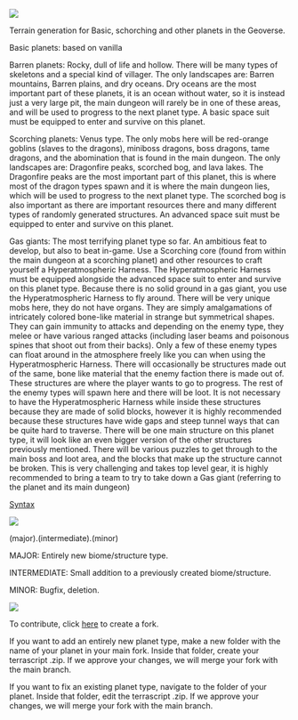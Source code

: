 <img src="https://cdn.discordapp.com/attachments/855826662301892618/868589612237467658/Planets.png" /></a>


Terrain generation for Basic, schorching and other planets in the Geoverse.

Basic planets: based on vanilla

Barren planets: Rocky, dull of life and hollow. There will be many types of skeletons and a special kind of villager. The only landscapes are: Barren mountains, Barren plains, and dry oceans. Dry oceans are the most important part of these planets, it is an ocean without water, so it is instead just a very large pit, the main dungeon will rarely be in one of these areas, and will be used to progress to the next planet type. A basic space suit must be equipped to enter and survive on this planet.

Scorching planets: Venus type. The only mobs here will be red-orange goblins (slaves to the dragons), miniboss dragons, boss dragons, tame dragons, and the abomination that is found in the main dungeon. The only landscapes are: Dragonfire peaks, scorched bog, and lava lakes. The Dragonfire peaks are the most important part of this planet, this is where most of the dragon types spawn and it is where the main dungeon lies, which will be used to progress to the next planet type. The scorched bog is also important as there are important resources there and many different types of randomly generated structures. An advanced space suit must be equipped to enter and survive on this planet.

Gas giants: The most terrifying planet type so far. An ambitious feat to develop, but also to beat in-game. Use a Scorching core (found from within the main dungeon at a scorching planet) and other resources to craft yourself a Hyperatmospheric Harness. The Hyperatmospheric Harness must be equipped alongside the advanced space suit to enter and survive on this planet type. Because there is no solid ground in a gas giant, you use the Hyperatmospheric Harness to fly around. There will be very unique mobs here, they do not have organs. They are simply amalgamations of intricately colored bone-like material in strange but symmetrical shapes. They can gain immunity to attacks and depending on the enemy type, they melee or have various ranged attacks (including laser beams and poisonous spines that shoot out from their backs). Only a few of these enemy types can float around in the atmosphere freely like you can when using the Hyperatmospheric Harness. There will occasionally be structures made out of the same, bone like material that the enemy faction there is made out of. These structures are where the player wants to go to progress. The rest of the enemy types will spawn here and there will be loot. It is not necessary to have the Hyperatmospheric Harness while inside these structures because they are made of solid blocks, however it is highly recommended because these structures have wide gaps and steep tunnel ways that can be quite hard to traverse. There will be one main structure on this planet type, it will look like an even bigger version of the other structures previously mentioned. There will be various puzzles to get through to the main boss and loot area, and the blocks that make up the structure cannot be broken. This is very challenging and takes top level gear, it is highly recommended to bring a team to try to take down a Gas giant (referring to the planet and its main dungeon)

<a href="https://github.com/PolyhedralDev/Terra/wiki/TerraScript-Syntax">Syntax</a>

<img src="https://cdn.discordapp.com/attachments/855826662301892618/868589604469637180/Versioning.png" /></a>

(major).(intermediate).(minor)

MAJOR: Entirely new biome/structure type.

INTERMEDIATE: Small addition to a previously created biome/structure.

MINOR: Bugfix, deletion.

<img src="https://cdn.discordapp.com/attachments/855826662301892618/868589598211735572/contribute.png" /></a>

To contribute, click <a href="https://github.com/GeoHub0/generation/fork">here</a> to create a fork.

If you want to add an entirely new planet type, make a new folder with the name of your planet in your main fork.
Inside that folder, create your terrascript .zip. If we approve your changes, we will merge your fork with the main branch.

If you want to fix an existing planet type, navigate to the folder of your planet.
Inside that folder, edit the terrascript .zip. If we approve your changes, we will merge your fork with the main branch.

